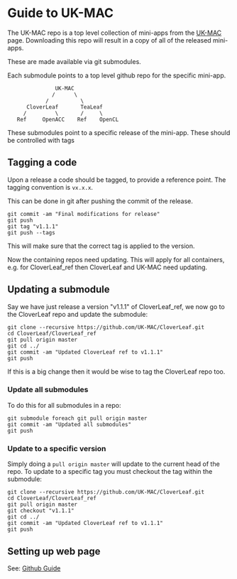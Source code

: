 # Guide to UK-MAC

The UK-MAC repo is a top level collection of mini-apps from the [UK-MAC](http://uk-mac.github.io) page.
Downloading this repo will result in a copy of all of the released mini-apps.

These are made available via git submodules.

Each submodule points to a top level github repo for the specific mini-app.

```
               UK-MAC
              /      \
            /          \         
      CloverLeaf       TeaLeaf
     /         \       /     \
   Ref     OpenACC    Ref    OpenCL

```

These submodules point to a specific release of the mini-app.
These should be controlled with tags

##  Tagging a code

Upon a release a code should be tagged, to provide a reference point.
The tagging convention is `vx.x.x`.

This can be done in git after pushing the commit of the release.

```
git commit -am "Final modifications for release"
git push
git tag "v1.1.1"
git push --tags
```

This will make sure that the correct tag is applied to the version.

Now the containing repos need updating.
This will apply for all containers, e.g. for CloverLeaf_ref then CloverLeaf and UK-MAC need updating. 


## Updating a submodule

Say we have just release a version "v1.1.1" of CloverLeaf_ref, we now go to the CloverLeaf repo and update the submodule:

```
git clone --recursive https://github.com/UK-MAC/CloverLeaf.git
cd CloverLeaf/CloverLeaf_ref
git pull origin master
git cd ../
git commit -am "Updated CloverLeaf ref to v1.1.1"
git push
```

If this is a big change then it would be wise to tag the CloverLeaf repo too.

### Update all submodules

To do this for all submodules in a repo:
```
git submodule foreach git pull origin master
git commit -am "Updated all submodules"
git push
```


### Update to a specific version

Simply doing a `pull origin master` will update to the current head of the repo.
To update to a specific tag you must checkout the tag within the submodule:

```
git clone --recursive https://github.com/UK-MAC/CloverLeaf.git
cd CloverLeaf/CloverLeaf_ref
git pull origin master
git checkout "v1.1.1"
git cd ../
git commit -am "Updated CloverLeaf ref to v1.1.1"
git push
```

## Setting up web page

See: [Github Guide](https://help.github.com/articles/creating-project-pages-manually/)

